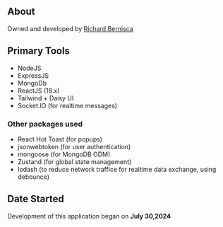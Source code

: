 ## About

Owned and developed by [Richard Bernisca](https://richardbernisca.com/about)

## Primary Tools

- NodeJS
- ExpressJS
- MongoDb
- ReactJS (18.x)
- Tailwind + Daisy UI
- Socket.IO (for realtime messages)

### Other packages used

- React Hot Toast (for popups)
- jsonwebtoken (for user authentication)
- mongoose (for MongoDB ODM)
- Zustand (for global state management)
- lodash (to reduce network traffice for realtime data exchange, using debounce)

## Date Started

Development of this application began on **July 30,2024**
